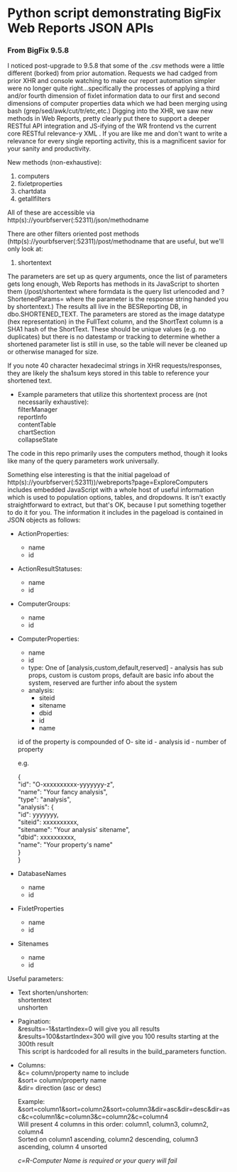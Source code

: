 # Python script demonstrating BigFix Web Reports JSON APIs
### From BigFix 9.5.8

I noticed post-upgrade to 9.5.8 that some of the .csv methods were a little different (borked) from prior automation. Requests we had cadged from prior XHR and console watching to make our report automation simpler were no longer quite right...specifically the processes of applying a third and/or fourth dimension of fixlet information data to our first and second dimensions of computer properties data which we had been merging using bash (grep/sed/awk/cut/tr/etc,etc.) Digging into the XHR, we saw new methods in Web Reports, pretty clearly put there to support a deeper RESTful API integration and JS-ifying of the WR frontend vs the current core RESTful relevance-y XML . If you are like me and don't want to write a relevance for every single reporting activity, this is a magnificent savior for your sanity and productivity.

New methods (non-exhaustive):  

1.  computers
2.  fixletproperties
3.  chartdata
4.  getallfilters

All of these are accessible via http(s)://yourbfserver(:52311)/json/methodname

There are other filters oriented post methods (http(s)://yourbfserver(:52311)/post/methodname that are useful, but we'll only look at:  

1.  shortentext 

The parameters are set up as query arguments, once the list of parameters gets long enough, Web Reports has methods in its JavaScript to shorten them (/post/shortentext where formdata is the query list urlencoded and ?ShortenedParams= where the parameter is the response string handed you by  shortentext.) The results all live in the BESReporting DB, in dbo.SHORTENED_TEXT. The parameters are stored as the image datatype (hex representation) in the FullText column, and the ShortText column is a SHA1 hash of the ShortText. These should be unique values (e.g. no duplicates) but there is no datestamp or tracking to determine whether a shortened parameter list is still in use, so the table will never be cleaned up or otherwise managed for size.

 If you note 40 character hexadecimal strings in XHR requests/responses, they are likely the sha1sum keys stored in this table to reference your shortened text.

*   Example parameters that utilize this shortentext process are (not necessarily exhaustive):  
    filterManager  
    reportInfo  
    contentTable  
    chartSection  
    collapseState  


The code in this repo primarily uses the computers method, though it looks like many of the query parameters work universally.

Something else interesting is that the initial pageload of http(s)://yourbfserver(:52311))/webreports?page=ExploreComputers includes embedded JavaScript with a whole host of useful information which is used to population options, tables, and dropdowns. It isn't exactly straightforward to extract, but that's OK, because I put something together to do it for you. The information it includes in the pageload is contained in JSON objects as follows:

*   ActionProperties:
    * name  
    * id  

*   ActionResultStatuses:
    * name  
    * id  

*   ComputerGroups:
    * name  
    * id  

*   ComputerProperties:
    * name  
    * id  
    * type: One of [analysis,custom,default,reserved] - analysis has sub props, custom is custom props, default are basic info about the system, reserved are further info about the system  
    * analysis:
        * siteid  
        * sitename  
        * dbid  
        * id  
        * name  

    id of the property is compounded of O- site id - analysis id - number of property

    e.g.   

    {  
        "id": "O-xxxxxxxxxx-yyyyyyy-z",  
        "name": "Your fancy analysis",  
        "type": "analysis",  
        "analysis": {  
            "id": yyyyyyy,  
            "siteid": xxxxxxxxxx,  
            "sitename": "Your analysis' sitename",  
            "dbid": xxxxxxxxxx,  
            "name": "Your property's name"  
        }  
    }  

*   DatabaseNames
    * name  
    * id  

*   FixletProperties
    * name  
    * id  

*   Sitenames
    * name  
    * id  

Useful parameters:  

*   Text shorten/unshorten:  
    shortentext  
    unshorten  
    
*   Pagination:  
    &results=-1&startIndex=0 will give you all results  
    &results=100&startIndex=300 will give you 100 results starting at the 300th result  
    This script is hardcoded for all results in the build_parameters function.  

*   Columns:  
    &c= column/property name to include  
    &sort= column/property name  
    &dir= direction (asc or desc)  
    
    Example:  
    &sort=column1&sort=column2&sort=column3&dir=asc&dir=desc&dir=asc&c=column1&c=column3&c=column2&c=column4  
    Will present 4 columns in this order: column1, column3, column2, column4  
    Sorted on column1 ascending, column2 descending, column3 ascending, column 4 unsorted  
    
    *c=R-Computer Name is required or your query will fail*  

